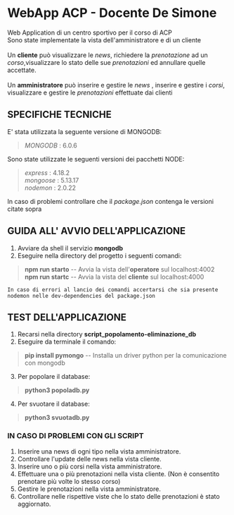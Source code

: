# WebApp ACP - Docente De Simone

Web Application di un centro sportivo per il corso di ACP <br>
Sono state implementate la vista dell'amministratore e di un cliente <br><br>
Un **cliente** può visualizzare le _news_, richiedere la _prenotazione_ ad un _corso_,visualizzare lo stato delle sue _prenotazioni_ ed annullare quelle accettate. <br><br>
Un **amministratore** può inserire e gestire le _news_ , inserire e gestire i _corsi_, visualizzare e gestire le _prenotazioni_ effettuate dai clienti <br>

## SPECIFICHE TECNICHE

E' stata utilizzata la seguente versione di MONGODB:

> _MONGODB_ : 6.0.6

Sono state utilizzate le seguenti versioni dei pacchetti NODE:

> _express_ : 4.18.2\
> _mongoose_ : 5.13.17\
> _nodemon_ : 2.0.22

In caso di problemi controllare che il _package.json_ contenga le versioni citate sopra

## GUIDA ALL' AVVIO DELL'APPLICAZIONE

1. Avviare da shell il servizio **mongodb**
2. Eseguire nella directory del progetto i seguenti comandi:

> **npm run starto** -- Avvia la vista dell'**operatore** sul localhost:4002\
> **npm run startc** -- Avvia la vista del **cliente** sul localhost:4000

    In caso di errori al lancio dei comandi accertarsi che sia presente nodemon nelle dev-dependencies del package.json
    

## TEST DELL'APPLICAZIONE

1. Recarsi nella directory **script_popolamento-eliminazione_db**
2. Eseguire da terminale il comando:

> **pip install pymongo** -- Installa un driver python per la comunicazione con mongodb

3. Per popolare il database:

> **python3 popoladb.py**

4. Per svuotare il database:

> **python3 svuotadb.py**

### IN CASO DI PROBLEMI CON GLI SCRIPT
1. Inserire una news di ogni tipo nella vista amministratore.
2. Controllare l'update delle news nella vista cliente.
3. Inserire uno o più corsi nella vista amministratore.
4. Effettuare una o più prenotazioni nella vista cliente. (Non è consentito prenotare più volte lo stesso corso)
5. Gestire le prenotazioni nella vista amministratore.
6. Controllare nelle rispettive viste che lo stato delle prenotazioni è stato aggiornato.
